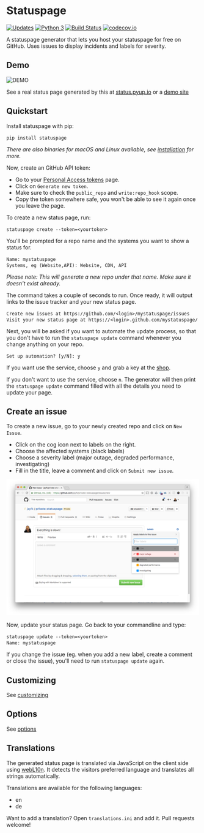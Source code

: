 # Statuspage

[![Updates](https://pyup.io/repos/github/jayfk/statuspage/shield.svg)](https://pyup.io/repos/github/jayfk/statuspage/)
[![Python 3](https://pyup.io/repos/github/jayfk/statuspage/python-3-shield.svg)](https://pyup.io/repos/github/jayfk/statuspage/)
[![Build Status](https://travis-ci.org/jayfk/statuspage.svg?branch=master)](https://travis-ci.org/jayfk/statuspage)
[![codecov.io](https://codecov.io/github/jayfk/statuspage/coverage.svg?branch=master)](https://codecov.io/github/jayfk/statuspage?branch=master)

A statuspage generator that lets you host your statuspage for free on GitHub. Uses 
issues to display incidents and labels for severity. 

## Demo

![DEMO](https://github.com/jayfk/statuspage/blob/master/demo.gif)

See a real status page generated by this at [status.pyup.io](http://status.pyup.io/) or a [demo site](https://jayfk.github.io/statuspage-demo/)

## Quickstart

Install statuspage with pip:

    pip install statuspage

*There are also binaries for macOS and Linux available, see [installation](docs/installation.md) for more.*

Now, create an GitHub API token:

- Go to your [Personal Access tokens](https://github.com/settings/tokens) page.
- Click on `Generate new token`. 
- Make sure to check the `public_repo` and `write:repo_hook` scope. 
- Copy the token somewhere safe, you won't be able to see it again once you leave the page.

To create a new status page, run:

    statuspage create --token=<yourtoken>
    
You'll be prompted for a repo name and the systems you want to show a status for.

    Name: mystatuspage
    Systems, eg (Website,API): Website, CDN, API
    
*Please note: This will generate a new repo under that name. Make sure it doesn't exist already.*
    
The command takes a couple of seconds to run. Once ready, it will output links to the issue tracker and your new status page.

    Create new issues at https://github.com/<login>/mystatuspage/issues
    Visit your new status page at https://<login>.github.com/mystatuspage/

Next, you will be asked if you want to automate the update process, so that you don't have to run
the `statuspage update` command whenever you change anything on your repo. 

    Set up automation? [y/N]: y

If you want use the service, choose `y` and grab a key at the [shop](https://www.statuspage-backend.com). 

If you don't want to use the service, choose `n`. The generator will then print the `statuspage update`
command filled with all the details you need to update your page.
     
## Create an issue

To create a new issue, go to your newly created repo and click on `New Issue`.

- Click on the cog icon next to labels on the right. 
- Choose the affected systems (black labels)
- Choose a severity label (major outage, degraded performance, investigating)
- Fill in the title, leave a comment and click on `Submit new issue`.

![Add New Issue](docs/new_issue.png)

Now, update your status page. Go back to your commandline and type:

    statuspage update --token=<yourtoken>
    Name: mystatuspage

If you change the issue (eg. when you add a new label, create a comment or close the issue), you'll
need to run `statuspage update` again.

## Customizing
See [customizing](docs/customizing.md)

## Options
See [options](docs/options.md)

## Translations
The generated status page is translated via JavaScript on the client side using [webL10n](https://github.com/fabi1cazenave/webL10n). It detects the visitors preferred language and translates all strings automatically. 

Translations are available for the following languages: 

- en
- de

Want to add a translation? Open `translations.ini` and add it. Pull requests welcome!
